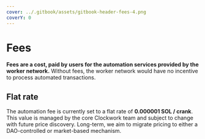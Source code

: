```yaml
---
cover: ../.gitbook/assets/gitbook-header-fees-4.png
coverY: 0
---
```


# Fees

**Fees are a cost, paid by users for the automation services provided by the worker network.** Without fees, the worker network would have no incentive to process automated transactions.

## Flat rate

The automation fee is currently set to a flat rate of **0.000001 SOL / crank**. This value is managed by the core Clockwork team and subject to change with future price discovery. Long-term, we aim to migrate pricing to either a DAO-controlled or market-based mechanism.
